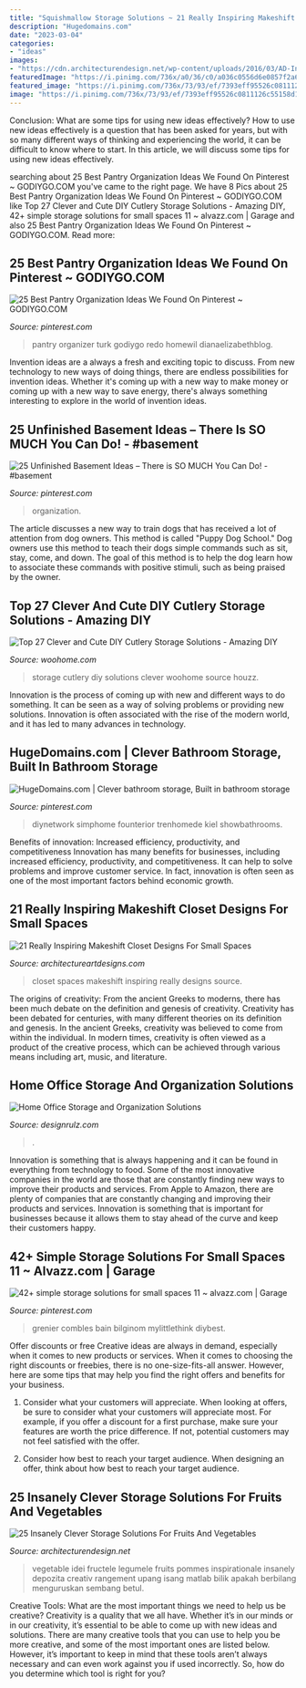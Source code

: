 ```yaml
---
title: "Squishmallow Storage Solutions ~ 21 Really Inspiring Makeshift Closet Designs For Small Spaces"
description: "Hugedomains.com"
date: "2023-03-04"
categories:
- "ideas"
images:
- "https://cdn.architecturendesign.net/wp-content/uploads/2016/03/AD-Insanely-Clever-Storage-Solutions-For-Furits-And-Vegetables-03.jpg"
featuredImage: "https://i.pinimg.com/736x/a0/36/c0/a036c0556d6e0857f2a62e59640a3cf4.jpg"
featured_image: "https://i.pinimg.com/736x/73/93/ef/7393eff95526c0811126c55158d159ec.jpg"
image: "https://i.pinimg.com/736x/73/93/ef/7393eff95526c0811126c55158d159ec.jpg"
---
```



Conclusion: What are some tips for using new ideas effectively?
How to use new ideas effectively is a question that has been asked for years, but with so many different ways of thinking and experiencing the world, it can be difficult to know where to start. In this article, we will discuss some tips for using new ideas effectively.

	

		
searching about 25 Best Pantry Organization Ideas We Found On Pinterest ~ GODIYGO.COM you've came to the right page. We have 8 Pics about 25 Best Pantry Organization Ideas We Found On Pinterest ~ GODIYGO.COM like Top 27 Clever and Cute DIY Cutlery Storage Solutions - Amazing DIY, 42+ simple storage solutions for small spaces 11 ~ alvazz.com | Garage and also 25 Best Pantry Organization Ideas We Found On Pinterest ~ GODIYGO.COM. Read more:
		
    
## 25 Best Pantry Organization Ideas We Found On Pinterest ~ GODIYGO.COM

<img loading=lazy src="https://i.pinimg.com/736x/73/93/ef/7393eff95526c0811126c55158d159ec.jpg" onerror="this.onerror=null;this.src='https://tse3.mm.bing.net/th?id=OIP.IX_p6VBhbeUSu_r8uj8kPwHaLG&amp;pid=15.1';" alt="25 Best Pantry Organization Ideas We Found On Pinterest ~ GODIYGO.COM">

_Source: pinterest.com_

>pantry organizer turk godiygo redo homewil dianaelizabethblog. 

	

Invention ideas are a always a fresh and exciting topic to discuss. From new technology to new ways of doing things, there are endless possibilities for invention ideas. Whether it's coming up with a new way to make money or coming up with a new way to save energy, there's always something interesting to explore in the world of invention ideas.

    
## 25 Unfinished Basement Ideas – There Is SO MUCH You Can Do! - #basement

<img loading=lazy src="https://i.pinimg.com/736x/19/5f/76/195f76b5155a25da091565d36ea394bd.jpg" onerror="this.onerror=null;this.src='https://tse3.mm.bing.net/th?id=OIP.EoOG5WhO-9if0_2-uRzW6wHaJ4&amp;pid=15.1';" alt="25 Unfinished Basement Ideas – There is SO MUCH You Can Do! - #basement">

_Source: pinterest.com_

>organization. 

	

The article discusses a new way to train dogs that has received a lot of attention from dog owners. This method is called "Puppy Dog School." Dog owners use this method to teach their dogs simple commands such as sit, stay, come, and down. The goal of this method is to help the dog learn how to associate these commands with positive stimuli, such as being praised by the owner.

    
## Top 27 Clever And Cute DIY Cutlery Storage Solutions - Amazing DIY

<img loading=lazy src="https://www.woohome.com/wp-content/uploads/2015/04/cutlery-storage-ideas-woohome-13.jpg" onerror="this.onerror=null;this.src='https://tse3.mm.bing.net/th?id=OIP.J9QzUChzaSQNPq2LgMppbgHaLO&amp;pid=15.1';" alt="Top 27 Clever and Cute DIY Cutlery Storage Solutions - Amazing DIY">

_Source: woohome.com_

>storage cutlery diy solutions clever woohome source houzz. 

	

Innovation is the process of coming up with new and different ways to do something. It can be seen as a way of solving problems or providing new solutions. Innovation is often associated with the rise of the modern world, and it has led to many advances in technology.

    
## HugeDomains.com | Clever Bathroom Storage, Built In Bathroom Storage

<img loading=lazy src="https://i.pinimg.com/736x/a0/36/c0/a036c0556d6e0857f2a62e59640a3cf4.jpg" onerror="this.onerror=null;this.src='https://tse2.mm.bing.net/th?id=OIP.OtLXsYHdJVmeB_E4g0XkegHaJ5&amp;pid=15.1';" alt="HugeDomains.com | Clever bathroom storage, Built in bathroom storage">

_Source: pinterest.com_

>diynetwork simphome founterior trenhomede kiel showbathrooms. 

	

Benefits of innovation: Increased efficiency, productivity, and competitiveness
Innovation has many benefits for businesses, including increased efficiency, productivity, and competitiveness. It can help to solve problems and improve customer service. In fact, innovation is often seen as one of the most important factors behind economic growth.

    
## 21 Really Inspiring Makeshift Closet Designs For Small Spaces

<img loading=lazy src="http://www.architectureartdesigns.com/wp-content/uploads/2016/05/3-34.jpg" onerror="this.onerror=null;this.src='https://tse2.mm.bing.net/th?id=OIP.xoGDyX-zKtQJX8swIz77oAHaLJ&amp;pid=15.1';" alt="21 Really Inspiring Makeshift Closet Designs For Small Spaces">

_Source: architectureartdesigns.com_

>closet spaces makeshift inspiring really designs source. 

	

The origins of creativity: From the ancient Greeks to moderns, there has been much debate on the definition and genesis of creativity.
Creativity has been debated for centuries, with many different theories on its definition and genesis. In the ancient Greeks, creativity was believed to come from within the individual. In modern times, creativity is often viewed as a product of the creative process, which can be achieved through various means including art, music, and literature.

    
## Home Office Storage And Organization Solutions

<img loading=lazy src="https://cdn.designrulz.com/wp-content/uploads/2011/10/550_101357655.jpg" onerror="this.onerror=null;this.src='https://tse1.mm.bing.net/th?id=OIP.aIrSBJ6M0eZA5U05TXOxzwHaJ4&amp;pid=15.1';" alt="Home Office Storage and Organization Solutions">

_Source: designrulz.com_

>. 

	

Innovation is something that is always happening and it can be found in everything from technology to food. Some of the most innovative companies in the world are those that are constantly finding new ways to improve their products and services. From Apple to Amazon, there are plenty of companies that are constantly changing and improving their products and services. Innovation is something that is important for businesses because it allows them to stay ahead of the curve and keep their customers happy.

    
## 42+ Simple Storage Solutions For Small Spaces 11 ~ Alvazz.com | Garage

<img loading=lazy src="https://i.pinimg.com/736x/e0/2a/80/e02a8092da11c46c48ede7da638511e9.jpg" onerror="this.onerror=null;this.src='https://tse1.mm.bing.net/th?id=OIP.FVLYwy-mBEhuJKmXEB14iQHaOt&amp;pid=15.1';" alt="42+ simple storage solutions for small spaces 11 ~ alvazz.com | Garage">

_Source: pinterest.com_

>grenier combles bain bilginom mylittlethink diybest. 

	

Offer discounts or free
Creative ideas are always in demand, especially when it comes to new products or services. When it comes to choosing the right discounts or freebies, there is no one-size-fits-all answer. However, here are some tips that may help you find the right offers and benefits for your business.
1) Consider what your customers will appreciate. When looking at offers, be sure to consider what your customers will appreciate most. For example, if you offer a discount for a first purchase, make sure your features are worth the price difference. If not, potential customers may not feel satisfied with the offer.

2) Consider how best to reach your target audience. When designing an offer, think about how best to reach your target audience.

    
## 25 Insanely Clever Storage Solutions For Fruits And Vegetables

<img loading=lazy src="https://cdn.architecturendesign.net/wp-content/uploads/2016/03/AD-Insanely-Clever-Storage-Solutions-For-Furits-And-Vegetables-03.jpg" onerror="this.onerror=null;this.src='https://tse3.mm.bing.net/th?id=OIP.K7SBIAWvVLwCtgdDUjNqYgHaLG&amp;pid=15.1';" alt="25 Insanely Clever Storage Solutions For Fruits And Vegetables">

_Source: architecturendesign.net_

>vegetable idei fructele legumele fruits pommes inspirationale insanely depozita creativ rangement upang isang matlab bilik apakah berbilang menguruskan sembang betul. 

	

Creative Tools: What are the most important things we need to help us be creative?
Creativity is a quality that we all have. Whether it’s in our minds or in our creativity, it’s essential to be able to come up with new ideas and solutions. There are many creative tools that you can use to help you be more creative, and some of the most important ones are listed below. However, it’s important to keep in mind that these tools aren’t always necessary and can even work against you if used incorrectly. So, how do you determine which tool is right for you?

